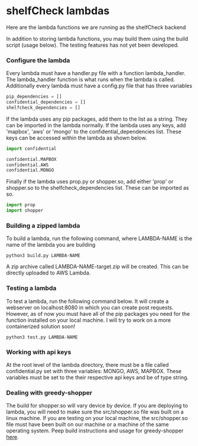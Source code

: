 # shelfCheck lambdas

Here are the lambda functions we are running as the shelfCheck backend

In addition to storing lambda functions, you may build them using the build script (usage below). The testing features has not yet been developed.

### Configure the lambda

Every lambda must have a handler.py file with a function lambda_handler. The lambda_handler function is what runs when the lambda is called. Additionally every lambda must have a config.py file that has three variables

```python
pip_dependencies = []
confidential_dependencies = []
shelfcheck_dependencies = []
```

If the lambda uses any pip packages, add them to the list as a string. They can be imported in the lambda normally. If the lambda uses any keys, add 'mapbox', 'aws' or 'mongo' to the confidential_dependencies list. These keys can be accessed within the lambda as shown below.

```python
import confidential

confidential.MAPBOX
confidential.AWS
confidential.MONGO
```

Finally if the lambda uses prop.py or shopper.so, add either 'prop' or shopper.so to the shelfcheck_dependencies list. These can be imported as so.

```python
import prop
import shopper
```

### Building a zipped lambda

To build a lambda, run the following command, where LAMBDA-NAME is the name of the lambda you are building

`python3 build.py LAMBDA-NAME`

A zip archive called LAMBDA-NAME-target.zip will be created. This can be directly uploaded to AWS Lambda.

### Testing a lambda

To test a lambda, run the following command below. It will create a webserver on localhost:8080 in which you can create post requests. However, as of now you must have all of the pip packages you need for the function installed on your local machine. I will try to work on a more containerized solution soon!

`python3 test.py LAMBDA-NAME`

### Working with api keys

At the root level of the lambda directory, there must be a file called confidential.py set with three variables: MONGO, AWS, MAPBOX. These variables must be set to the their respective api keys and be of type string.

### Dealing with greedy-shopper

The build for shopper.so will vary device by device. If you are deploying to lambda, you will need to make sure the src/shopper.so file was built on a linux machine. If you are testing on your local machine, the src/shopper.so file must have been built on our machine or a machine of the same operating system. Peep build instructions and usage for greedy-shopper [here](https://github.com/jamesetaylor3/greedy-shopper).